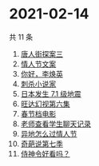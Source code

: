 # 2021-02-14

共 11 条

<!-- BEGIN ZHIHUSEARCH -->
<!-- 最后更新时间 Sun Feb 14 2021 00:22:53 GMT+0800 (CST) -->
1. [唐人街探案三](https://www.zhihu.com/search?q=唐探3)
1. [情人节文案](https://www.zhihu.com/search?q=情人节文案)
1. [你好，李焕英](https://www.zhihu.com/search?q=李焕英)
1. [刺杀小说家](https://www.zhihu.com/search?q=刺杀小说家好看吗)
1. [日本发生 7.1 级地震](https://www.zhihu.com/search?q=日本地震)
1. [旺达幻视第六集](https://www.zhihu.com/search?q=旺达幻视)
1. [春节档电影](https://www.zhihu.com/search?q=春节档电影)
1. [老师查看学生聊天记录](https://www.zhihu.com/search?q=老师侵犯学生隐私)
1. [异地怎么过情人节](https://www.zhihu.com/search?q=异地情人节怎么过)
1. [奇葩说第七季](https://www.zhihu.com/search?q=奇葩说)
1. [侍神令好看吗？](https://www.zhihu.com/search?q=侍神令好看吗)
<!-- END ZHIHUSEARCH -->
